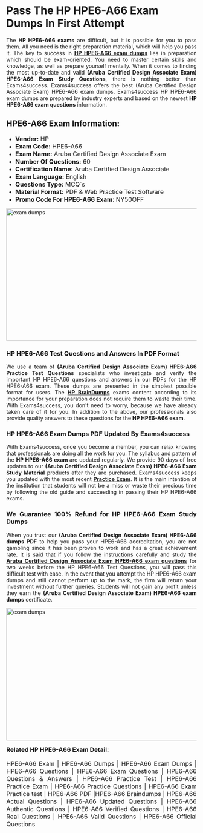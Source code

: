 <h1><strong><strong>Pass The HP HPE6-A66 Exam Dumps In First Attempt</strong></strong></h1> <p style="text-align:justify">The <strong>HP HPE6-A66 exams</strong> are difficult, but it is possible for you to pass them. All you need is the right preparation material, which will help you pass it. The key to success in <a href="https://www.exams4success.com/hp/hpe6-a66-pdf-exam-dumps"><strong>HP HPE6-A66 exam dumps</strong></a> lies in preparation which should be exam-oriented. You need to master certain skills and knowledge, as well as prepare yourself mentally. When it comes to finding the most up-to-date and valid <strong>(Aruba Certified Design Associate Exam) HPE6-A66 Exam Study Questions</strong>, there is nothing better than Exams4success. Exams4success offers the best (Aruba Certified Design Associate Exam) HPE6-A66 exam dumps. Exams4success HP HPE6-A66 exam dumps are prepared by industry experts and based on the newest <strong>HP HPE6-A66 exam questions</strong> information.</p> <h2><strong><strong>HPE6-A66 Exam Information:</strong></strong></h2> <ul> <li><span style="font-size:16px"><strong>Vender:</strong> HP</span></li> <li><span style="font-size:16px"><strong>Exam Code:</strong> HPE6-A66</span></li> <li><span style="font-size:16px"><strong>Exam Name:</strong> Aruba Certified Design Associate Exam</span></li> <li><span style="font-size:16px"><strong>Number Of Questions:</strong> 60</span></li> <li><span style="font-size:16px"><strong>Certification Name:</strong> Aruba Certified Design Associate</span></li> <li><span style="font-size:16px"><strong>Exam Language:</strong> English</span></li> <li><span style="font-size:16px"><strong>Questions Type:</strong> MCQ`s</span></li> <li><span style="font-size:16px"><strong>Material Format:</strong> PDF & Web Practice Test Software</span></li> <li><span style="font-size:16px"><strong>Promo Code For HPE6-A66 Exam: </strong>NY50OFF</span></li> </ul> <p><a href="https://www.exams4success.com/hp/hpe6-a66-pdf-exam-dumps" rel="no-follow"><img alt="exam dumps" src="https://www.certcollections.com/uploads/content/infrist1.png" style="height:350px; width:750px" /></a></p> <h3><strong>HP HPE6-A66 Test Questions and Answers In PDF Format</strong></h3> <p style="text-align:justify">We use a team of <strong>(Aruba Certified Design Associate Exam) HPE6-A66 Practice Test Questions</strong> specialists who investigate and verify the important HP HPE6-A66 questions and answers in our PDFs for the HP HPE6-A66 exam. These dumps are presented in the simplest possible format for users. The <a href="https://www.exams4success.com/hp-exam-dumps"><strong>HP BrainDumps</strong></a> exams content according to its importance for your preparation does not require them to waste their time. With Exams4success, you don't need to worry, because we have already taken care of it for you. In addition to the above, our professionals also provide quality answers to these questions for the<strong> HP HPE6-A66 exam</strong>.</p> <h3><strong> HP HPE6-A66 Exam Dumps PDF Updated By Exams4success</strong></h3> <p style="text-align:justify">With Exams4success, once you become a member, you can relax knowing that professionals are doing all the work for you. The syllabus and pattern of the <strong>HP HPE6-A66 exam </strong>are updated regularly. We provide 90 days of free updates to our <strong>(Aruba Certified Design Associate Exam) HPE6-A66 Exam Study Material</strong> products after they are purchased. Exams4success keeps you updated with the most recent <a href="https://www.exams4success.com/"><strong>Practice Exam</strong></a>. It is the main intention of the institution that students will not be a miss or waste their precious time by following the old guide and succeeding in passing their HP HPE6-A66 exams.</p> <h3 style="text-align:justify"><strong>We Guarantee 100% Refund for HP HPE6-A66 Exam Study Dumps</strong></h3> <p style="text-align:justify">When you trust our <strong>(Aruba Certified Design Associate Exam) HPE6-A66 dumps PDF</strong> to help you pass your HPE6-A66 accreditation, you are not gambling since it has been proven to work and has a great achievement rate. It is said that if you follow the instructions carefully and study the <a href="https://www.exams4success.com/hp/hpe6-a66-pdf-exam-dumps"><strong>Aruba Certified Design Associate Exam HPE6-A66 exam questions</strong></a> for two weeks before the HP HPE6-A66 Test Questions, you will pass this difficult test with ease. In the event that you attempt the HP HPE6-A66 exam dumps and still cannot perform up to the mark, the firm will return your investment without further queries. Students will not gain any profit unless they earn the <strong>(Aruba Certified Design Associate Exam) HPE6-A66 exam dumps</strong> certificate.</p> <p style="text-align:justify"><a href="https://www.exams4success.com/hp/hpe6-a66-pdf-exam-dumps" rel="no-follow"><img alt="exam dumps" src="https://www.certcollections.com/uploads/content/free_demo1.png" style="height:350px; width:750px" /></a></p> <p style="text-align:justify"><span style="font-size:16px"><strong>Related HP HPE6-A66 Exam Detail:</strong></span><br /> <br /> <span style="font-size:16px">HPE6-A66 Exam | HPE6-A66 Dumps | HPE6-A66 Exam Dumps | HPE6-A66 Questions | HPE6-A66 Exam Questions | HPE6-A66 Questions & Answers | HPE6-A66 Practice Test | HPE6-A66 Practice Exam | HPE6-A66 Practice Questions | HPE6-A66 Exam Practice test | HPE6-A66 PDF |HPE6-A66 Braindumps | HPE6-A66 Actual Questions | HPE6-A66 Updated Questions | HPE6-A66 Authentic Questions | HPE6-A66 Verified Questions | HPE6-A66 Real Questions | HPE6-A66 Valid Questions | HPE6-A66 Official Questions</span></p>

